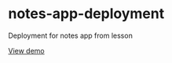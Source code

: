 # notes-app-deployment
Deployment for notes app from lesson

[View demo](https://fullstack-helsinki-notes-app.onrender.com/)